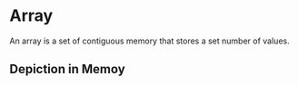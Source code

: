 # Array
An array is a set of contiguous memory that stores a set number of values.

## Depiction in Memoy
